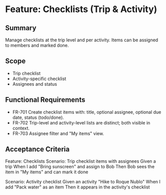# Feature: Checklists (Trip & Activity)

## Summary
Manage checklists at the trip level and per activity. Items can be assigned to members and marked done.

## Scope
- Trip checklist
- Activity-specific checklist
- Assignees and status

## Functional Requirements
- FR-701 Create checklist items with: title, optional assignee, optional due date, status (todo/done).
- FR-702 Trip-level and activity-level lists are distinct; both visible in context.
- FR-703 Assignee filter and "My items" view.

## Acceptance Criteria
Feature: Checklists
  Scenario: Trip checklist items with assignees
    Given a trip
    When I add "Bring sunscreen" and assign to Bob
    Then Bob sees the item in "My items" and can mark it done

  Scenario: Activity checklist
    Given an activity "Hike to Roque Nublo"
    When I add "Pack water" as an item
    Then it appears in the activity's checklist
